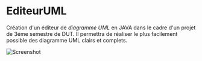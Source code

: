 EditeurUML
==========

Création d'un éditeur de *diagramme UML* en JAVA dans le cadre d'un projet de 3éme semestre de DUT.
Il permettra de réaliser le plus facilement possible des diagramme UML clairs et complets.

![Screenshot](screenshots/Screenshot.png)

